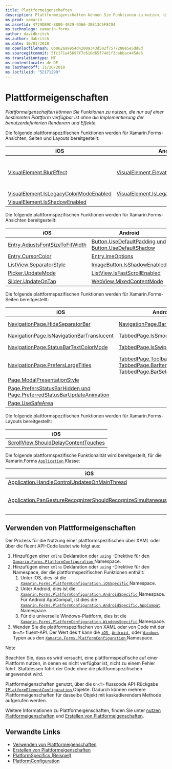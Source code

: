 ```yaml
---
title: Plattformeigenschaften
description: Plattformeigenschaften können Sie Funktionen zu nutzen, die nur auf einer bestimmten Plattform verfügbar ist ohne die Implementierung der benutzerdefinierten Renderern und Effekte.
ms.prod: xamarin
ms.assetid: 4729DB9C-8800-4E29-9D66-3BE13C5F8C94
ms.technology: xamarin-forms
author: davidbritch
ms.author: dabritch
ms.date: 10/01/2018
ms.openlocfilehash: 0b062a99954d4200a343d502f7577208e5e5dd8d
ms.sourcegitcommit: 5fc171a45697f7c610d65f74d1f3cebbac445de6
ms.translationtype: MT
ms.contentlocale: de-DE
ms.lasthandoff: 11/20/2018
ms.locfileid: "52171299"
---
```

# <a name="platform-specifics"></a>Plattformeigenschaften

_Plattformeigenschaften können Sie Funktionen zu nutzen, die nur auf einer bestimmten Plattform verfügbar ist ohne die Implementierung der benutzerdefinierten Renderern und Effekte._

Die folgende plattformspezifischen Funktionen werden für Xamarin.Forms-Ansichten, Seiten und Layouts bereitgestellt:

|iOS|Android|Windows|
|--- |--- |--- |
|[VisualElement.BlurEffect](~/xamarin-forms/platform/platform-specifics/consuming/ios.md#blur)|[VisualElement.Elevation](~/xamarin-forms/platform/platform-specifics/consuming/android.md#elevation)|[VisualElement.AccessKey, VisualElement.AccessKeyPlacement, VisualElement.AccessKeyHorizontalOffset und VisualElement.AccessKeyVerticalOffset](~/xamarin-forms/platform/platform-specifics/consuming/windows.md#visualelement-accesskeys)|
|[VisualElement.IsLegacyColorModeEnabled](~/xamarin-forms/platform/platform-specifics/consuming/ios.md#legacy-color-mode)|[VisualElement.IsLegacyColorModeEnabled](~/xamarin-forms/platform/platform-specifics/consuming/android.md#legacy-color-mode)|[VisualElement.IsLegacyColorModeEnabled](~/xamarin-forms/platform/platform-specifics/consuming/windows.md#legacy-color-mode)|
|[VisualElement.IsShadowEnabled](~/xamarin-forms/platform/platform-specifics/consuming/ios.md#drop-shadow)|

Die folgende plattformspezifischen Funktionen werden für Xamarin.Forms-Ansichten bereitgestellt:

|iOS|Android|Windows|
|--- |--- |--- |
|[Entry.AdjustsFontSizeToFitWidth](~/xamarin-forms/platform/platform-specifics/consuming/ios.md#adjust_font_size)|[Button.UseDefaultPadding und Button.UseDefaultShadow](~/xamarin-forms/platform/platform-specifics/consuming/android.md#button-padding-shadow)|[InputView.DetectReadingOrderFromContent, Label.DetectReadingOrderFromContent](~/xamarin-forms/platform/platform-specifics/consuming/windows.md#inputview-readingorder)|
|[Entry.CursorColor](~/xamarin-forms/platform/platform-specifics/consuming/ios.md#entry-cursorcolor)|[Entry.ImeOptions](~/xamarin-forms/platform/platform-specifics/consuming/android.md#entry-imeoptions)|[ListView.SelectionMode](~/xamarin-forms/platform/platform-specifics/consuming/windows.md#listview-selectionmode)|
|[ListView.SeparatorStyle](~/xamarin-forms/platform/platform-specifics/consuming/ios.md#listview-separatorstyle)|[ImageButton.IsShadowEnabled](~/xamarin-forms/platform/platform-specifics/consuming/android.md#imagebutton-drop-shadow)|[SearchBar.IsSpellCheckEnabled](~/xamarin-forms/platform/platform-specifics/consuming/windows.md#searchbar-spellcheck)|
|[Picker.UpdateMode](~/xamarin-forms/platform/platform-specifics/consuming/ios.md#picker_update_mode)|[ListView.IsFastScrollEnabled](~/xamarin-forms/platform/platform-specifics/consuming/android.md#fastscroll)|[WebView.IsJavaScriptAlertEnabled](~/xamarin-forms/platform/platform-specifics/consuming/windows.md#webview-javascript-alert)|
|[Slider.UpdateOnTap](~/xamarin-forms/platform/platform-specifics/consuming/ios.md#slider-updateontap)|[WebView.MixedContentMode](~/xamarin-forms/platform/platform-specifics/consuming/android.md#webview-mixed-content)|

Die folgende plattformspezifischen Funktionen werden für Xamarin.Forms-Seiten bereitgestellt:

|iOS|Android|Windows|
|--- |--- |--- |
|[NavigationPage.HideSeparatorBar](~/xamarin-forms/platform/platform-specifics/consuming/ios.md#navigationpage-hideseparatorbar)|[NavigationPage.BarHeight](~/xamarin-forms/platform/platform-specifics/consuming/android.md#navigationpage-barheight)|[MasterDetailPage.CollapsedPaneWidth und MasterDetailPage.CollapseStyle](~/xamarin-forms/platform/platform-specifics/consuming/windows.md#collapsable_navigation_bar)|
|[NavigationPage.IsNavigationBarTranslucent](~/xamarin-forms/platform/platform-specifics/consuming/ios.md#translucent_navigation_bar)|[TabbedPage.IsSmoothScrollEnabled](~/xamarin-forms/platform/platform-specifics/consuming/android.md#tabbedpage-transition-animations)|[Page.ToolbarPlacement](~/xamarin-forms/platform/platform-specifics/consuming/windows.md#toolbar_placement)|
|[NavigationPage.StatusBarTextColorMode](~/xamarin-forms/platform/platform-specifics/consuming/ios.md#status_bar_color_mode)|[TabbedPage.IsSwipePagingEnabled](~/xamarin-forms/platform/platform-specifics/consuming/android.md#enable_swipe_paging)|[TabbedPage.HeaderIconsEnabled und TabbedPage.HeaderIconsSize](~/xamarin-forms/platform/platform-specifics/consuming/windows.md#tabbedpage-icons)|
|[NavigationPage.PrefersLargeTitles](~/xamarin-forms/platform/platform-specifics/consuming/ios.md#large_title)|[TabbedPage.ToolbarPlacement TabbedPage.BarItemColor und TabbedPage.BarSelectedItemColor](~/xamarin-forms/platform/platform-specifics/consuming/android.md#tabbedpage-toolbar)|
|[Page.ModalPresentationStyle](~/xamarin-forms/platform/platform-specifics/consuming/ios.md#modal-page-presentation-style)|
|[Page.PrefersStatusBarHidden und Page.PreferredStatusBarUpdateAnimation](~/xamarin-forms/platform/platform-specifics/consuming/ios.md#set_status_bar_visibility)|
|[Page.UseSafeArea](~/xamarin-forms/platform/platform-specifics/consuming/ios.md#safe_area_layout)|

Die folgende plattformspezifischen Funktionen werden für Xamarin.Forms-Layouts bereitgestellt:

|iOS|
|--- |
|[ScrollView.ShouldDelayContentTouches](~/xamarin-forms/platform/platform-specifics/consuming/ios.md#delay_content_touches)|

Die folgende plattformspezifische Funktionalität wird bereitgestellt, für die Xamarin.Forms [ `Application` ](xref:Xamarin.Forms.Application) Klasse:

|iOS|Android|
|--- |--- |
|[Application.HandleControlUpdatesOnMainThread](~/xamarin-forms/platform/platform-specifics/consuming/ios.md#update-on-main-thread)|[Application.WindowSoftInputModeAdjust](~/xamarin-forms/platform/platform-specifics/consuming/android.md#soft_input_mode)|
|[Application.PanGestureRecognizerShouldRecognizeSimultaneously](~/xamarin-forms/platform/platform-specifics/consuming/ios.md#simultaneous-pan-gesture)|[Application.SendDisappearingEventOnPause Application.SendAppearingEventOnResume und Application.ShouldPreserveKeyboardOnResume](~/xamarin-forms/platform/platform-specifics/consuming/android.md#disable_lifecycle_events)|

## <a name="consuming-platform-specifics"></a>Verwenden von Plattformeigenschaften

Der Prozess für die Nutzung einer plattformspezifischen über XAML oder über die fluent API-Code lautet wie folgt aus:

1. Hinzufügen einer `xmlns` Deklaration oder `using` -Direktive für den [ `Xamarin.Forms.PlatformConfiguration` ](xref:Xamarin.Forms.PlatformConfiguration) Namespace.
1. Hinzufügen einer `xmlns` Deklaration oder `using` -Direktive für den Namespace, der die plattformspezifischen Funktionen enthält:
    1. Unter iOS, dies ist die [ `Xamarin.Forms.PlatformConfiguration.iOSSpecific` ](xref:Xamarin.Forms.PlatformConfiguration.iOSSpecific) Namespace.
    1. Unter Android, dies ist die [ `Xamarin.Forms.PlatformConfiguration.AndroidSpecific` ](xref:Xamarin.Forms.PlatformConfiguration.AndroidSpecific) Namespace. Für Android AppCompat, ist dies die [ `Xamarin.Forms.PlatformConfiguration.AndroidSpecific.AppCompat` ](xref:Xamarin.Forms.PlatformConfiguration.AndroidSpecific.AppCompat) Namespace.
    1. Für die universelle Windows-Plattform, dies ist die [ `Xamarin.Forms.PlatformConfiguration.WindowsSpecific` ](xref:Xamarin.Forms.PlatformConfiguration.WindowsSpecific) Namespace.
1. Wenden Sie die plattformspezifischen von XAML oder von Code mit der `On<T>` fluent-API. Der Wert des `T` kann die [ `iOS` ](xref:Xamarin.Forms.PlatformConfiguration.iOS), [ `Android` ](xref:Xamarin.Forms.PlatformConfiguration.Android), oder [ `Windows` ](xref:Xamarin.Forms.PlatformConfiguration.Windows) Typen aus den [ `Xamarin.Forms.PlatformConfiguration` ](xref:Xamarin.Forms.PlatformConfiguration) Namespace.

> [!NOTE]
> Beachten Sie, dass es wird versucht, eine plattformspezifische auf einer Plattform nutzen, in denen es nicht verfügbar ist, nicht zu einem Fehler führt. Stattdessen führt der Code ohne die plattformspezifischen angewendet wird.

Plattformeigenschaften genutzt, über die `On<T>` flusscode API-Rückgabe [ `IPlatformElementConfiguration` ](xref:Xamarin.Forms.IPlatformElementConfiguration`2) Objekte. Dadurch können mehrere Plattformeigenschaften für dasselbe Objekt mit kaskadierendem Methode aufgerufen werden.

Weitere Informationen zu Plattformeigenschaften, finden Sie unter [nutzen Plattformeigenschaften](~/xamarin-forms/platform/platform-specifics/consuming/index.md) und [Erstellen von Plattformeigenschaften](~/xamarin-forms/platform/platform-specifics/creating.md).

## <a name="related-links"></a>Verwandte Links

- [Verwenden von Plattformeigenschaften](~/xamarin-forms/platform/platform-specifics/consuming/index.md)
- [Erstellen von Plattformeigenschaften](~/xamarin-forms/platform/platform-specifics/creating.md)
- [PlatformSpecifics (Beispiel)](https://developer.xamarin.com/samples/xamarin-forms/userinterface/platformspecifics/)
- [PlatformConfiguration](xref:Xamarin.Forms.PlatformConfiguration)

